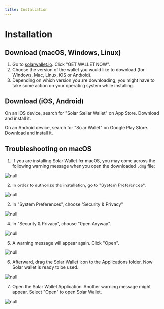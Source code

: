 ```yaml
---
title: Installation
---
```

# Installation

## Download (macOS, Windows, Linux)

1. Go to [solarwallet.io](https://solarwallet.io/). Click "GET WALLET NOW".
2. Choose the version of the wallet you would like to download (for Windows, Mac, Linux, iOS or Android).
3. Depending on which version you are downloading, you might have to take some action on your operating system while installing.

## Download (iOS, Android)

On an iOS device, search for "Solar Stellar Wallet" on App Store. Download and install it. 

On an Android device, search for "Solar Wallet" on Google Play Store. Download and install it. 

## Troubleshooting on macOS

1. If you are installing Solar Wallet for macOS, you may come across the following warning message when you open the downloaded `.dmg` file:

![null](/images/screen-shot-2019-04-19-at-15.07.38.png)

2. In order to authorize the installation, go to "System Preferences".

![null](/images/orange-dot.png)

2. In "System Preferences", choose "Security & Privacy"

![null](/images/222.png)

4. In "Security & Privacy", choose "Open Anyway".

![null](/images/aaa.png)

5. A warning message will appear again. Click "Open".

![null](/images/open-yes.png)

6. Afterward, drag the Solar Wallet icon to the Applications folder. Now Solar wallet is ready to be used.

![null](/images/screen-shot-2019-02-26-at-14.08.11.png)

7. Open the Solar Wallet Application. Another warning message might appear. Select "Open" to open Solar Wallet. 

![null](/images/open-open-open.png)
